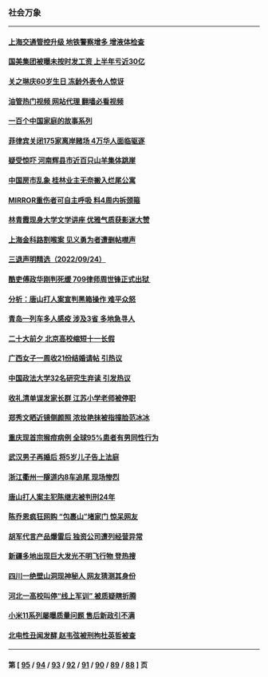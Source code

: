 ### 社会万象
---
#### [上海交通管控升级 地铁警察增多 增液体检查](../../pages/ncid282/n13833610.md?09280445) 
#### [国美集团被曝未按时发工资 上半年亏近30亿](../../pages/ncid282/n13833594.md?09280445) 
#### [关之琳庆60岁生日 冻龄外表令人惊讶](../../pages/ncid282/n13833245.md?09280445) 
#### [油管热门视频 网站代理 翻墙必看视频](http://209.222.30.114:81/youtube.html?09280445)
#### [一百个中国家庭的故事系列](../../pages/ncid282/n13833308.md?09280445) 
#### [菲律宾关闭175家离岸赌场 4万华人面临驱逐](../../pages/ncid282/n13833169.md?09280445) 
#### [疑受惊吓 河南辉县市近百只山羊集体跳崖](../../pages/ncid282/n13832908.md?09280445) 
#### [中国房市乱象 桂林业主无奈搬入烂尾公寓](../../pages/ncid282/n13832847.md?09280445) 
#### [MIRROR重伤者可自主呼吸 料4周内拆颈箍](../../pages/ncid282/n13832562.md?09280445) 
#### [林青霞现身大学文学讲座 优雅气质获影迷大赞](../../pages/ncid282/n13832538.md?09280445) 
#### [上海金科路割喉案 见义勇为者遭删帖噤声](../../pages/ncid282/n13832356.md?09280445) 
#### [三退声明精选（2022/09/24）](../../pages/ncid282/n13832198.md?09280445) 
#### [酷吏傅政华刚判死缓 709律师周世锋正式出狱 ](../../pages/ncid282/n13831911.md?09280445) 
#### [分析：唐山打人案宣判黑箱操作 难平众怒](../../pages/ncid282/n13831867.md?09280445) 
#### [青岛一列车多人感疫 涉及3省 多地急寻人](../../pages/ncid282/n13831819.md?09280445) 
#### [二十大前夕 北京高校缩短十一长假](../../pages/ncid282/n13831756.md?09280445) 
#### [广西女子一周收21份结婚请帖 引热议](../../pages/ncid282/n13831770.md?09280445) 
#### [中国政法大学32名研究生弃读 引发热议](../../pages/ncid282/n13831724.md?09280445) 
#### [收礼清单误发家长群 江苏小学老师被停职](../../pages/ncid282/n13831729.md?09280445) 
#### [郑秀文晒近镜侧颜照 浓妆艳抹被指撞脸范冰冰](../../pages/ncid282/n13831516.md?09280445) 
#### [重庆现首宗猴痘病例 全球95%患者有男同性行为](../../pages/ncid282/n13831259.md?09280445) 
#### [武汉男子再婚后 将5岁儿子告上法庭](../../pages/ncid282/n13831258.md?09280445) 
#### [浙江衢州一隧道内8车追尾 现场惨烈](../../pages/ncid282/n13831240.md?09280445) 
#### [唐山打人案主犯陈继志被判刑24年](../../pages/ncid282/n13830951.md?09280445) 
#### [陈乔恩疯狂网购 “包裹山”堵家门 惊呆网友](../../pages/ncid282/n13830798.md?09280445) 
#### [胡军代言产品爆雷后 独资公司遭列经营异常](../../pages/ncid282/n13830701.md?09280445) 
#### [新疆多地出现巨大发光不明飞行物 登热搜](../../pages/ncid282/n13830445.md?09280445) 
#### [四川一绝壁山洞现神秘人 网友猜测其身份](../../pages/ncid282/n13830357.md?09280445) 
#### [河北一高校叫停“线上军训” 被质疑瞎折腾](../../pages/ncid282/n13830268.md?09280445) 
#### [小米11系列屡曝质量问题 售后新政引不满](../../pages/ncid282/n13830172.md?09280445) 
#### [北电性丑闻发酵 赵韦弦被刑拘杜英哲被查](../../pages/ncid282/n13829967.md?09280445) 

---
#### 第 [ [95](./95.md?09280445) / [94](./94.md?09280445) / [93](./93.md?09280445) / [92](./92.md?09280445) / [91](./91.md?09280445) / [90](./90.md?09280445) / [89](./89.md?09280445) / [88](./88.md?09280445) ] 页

